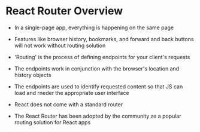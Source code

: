 # React Router Overview

- In a single-page app, everything is happening on the same page

- Features like browser history, bookmarks, and forward and back buttons will
  not work without routing solution

- 'Routing' is the process of defining endpoints for your client's requests
  
- The endpoints work in conjunction with the browser's location and history objects

- The endpoints are used to identify requested content so that JS can load and
  rneder the appropriate user interface

- React does not come with a standard router

- The React Router has been adopted by the community as a popular routing
  solution for React apps

